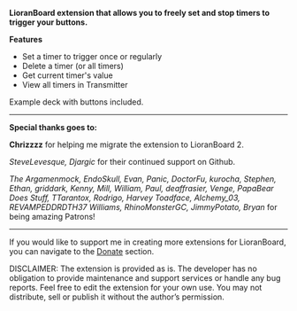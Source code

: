 **LioranBoard extension that allows you to freely set and stop timers to trigger your buttons.**

**Features**

- Set a timer to trigger once or regularly 
- Delete a timer (or all timers)
- Get current timer's value
- View all timers in Transmitter 

Example deck with buttons included. 

-------------------------------------

**Special thanks goes to:**

**Chrizzzz** for helping me migrate the extension to LioranBoard 2.

*SteveLevesque, Djargic* for their continued support on Github. 

*The Argamenmock, EndoSkull, Evan, Panic, DoctorFu, kurocha, Stephen, Ethan, griddark, Kenny, Mill, William,  Paul,  deaffrasier, Venge, PapaBear Does Stuff, TTarantox, Rodrigo, Harvey Toadface, Alchemy_03, REVAMPEDDRDTH37 Williams, RhinoMonsterGC, JimmyPotato, Bryan* for being amazing Patrons! 

-------------------------------------

If you would like to support me in creating more extensions for LioranBoard, you can navigate to the [Donate](https://lioranboard.ca/donate) section.

DISCLAIMER: The extension is provided as is. The developer has no obligation to provide maintenance and support services or handle any bug reports. Feel free to edit the extension for your own use. You may not distribute, sell or publish it without the author’s permission.
